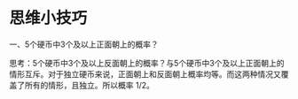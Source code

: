 # 思维小技巧

一、5个硬币中3个及以上正面朝上的概率？

思考：5个硬币中3个及以上反面朝上的概率？与5个硬币中3个及以上正面朝上的情形互斥。对于独立硬币来说，正面朝上和反面朝上概率均等。而这两种情况又覆盖了所有的情形，且独立。所以概率 1/2。

